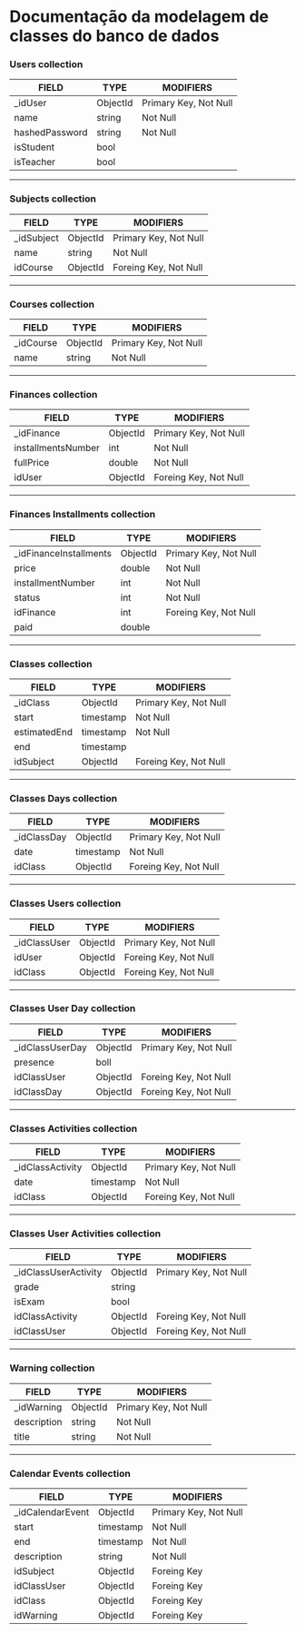 # Documentação da modelagem de classes do banco de dados

### Users collection
| FIELD          | TYPE      | MODIFIERS             |
|----------------|-----------|-----------------------|
|_idUser         |ObjectId   |Primary Key, Not Null  |
|name            |string     |Not Null               |
|hashedPassword  |string     |Not Null               |
|isStudent       |bool       |                       |
|isTeacher       |bool       |                       |
---
### Subjects collection
| FIELD          | TYPE      | MODIFIERS             |
|----------------|-----------|-----------------------|
|_idSubject      |ObjectId   |Primary Key, Not Null  |
|name            |string     |Not Null               |
|idCourse        |ObjectId   |Foreing Key, Not Null  |
---
### Courses collection
| FIELD          | TYPE      | MODIFIERS             |
|----------------|-----------|-----------------------|
|_idCourse       |ObjectId   |Primary Key, Not Null  |
|name            |string     |Not Null               |
---
### Finances collection
| FIELD             | TYPE      | MODIFIERS             |
|-------------------|-----------|-----------------------|
|_idFinance         |ObjectId   |Primary Key, Not Null  |
|installmentsNumber |int        |Not Null               |
|fullPrice          |double     |Not Null               |
|idUser             |ObjectId   |Foreing Key, Not Null  |
---
### Finances Installments collection
| FIELD                 | TYPE      | MODIFIERS             |
|-----------------------|-----------|-----------------------|
|_idFinanceInstallments |ObjectId   |Primary Key, Not Null  |
|price                  |double     |Not Null               |
|installmentNumber      |int        |Not Null               |
|status                 |int        |Not Null               |
|idFinance              |int        |Foreing Key, Not Null  |
|paid                   |double     |                       |
---
### Classes collection
| FIELD                 | TYPE      | MODIFIERS             |
|-----------------------|-----------|-----------------------|
|_idClass               |ObjectId   |Primary Key, Not Null  |
|start                  |timestamp  |Not Null               |
|estimatedEnd           |timestamp  |Not Null               |
|end                    |timestamp  |                       |
|idSubject              |ObjectId   |Foreing Key, Not Null  |
---
### Classes Days collection
| FIELD                 | TYPE      | MODIFIERS             |
|-----------------------|-----------|-----------------------|
|_idClassDay            |ObjectId   |Primary Key, Not Null  |
|date                   |timestamp  |Not Null               |
|idClass                |ObjectId   |Foreing Key, Not Null  |
---
### Classes Users collection
| FIELD                 | TYPE      | MODIFIERS             |
|-----------------------|-----------|-----------------------|
|_idClassUser           |ObjectId   |Primary Key, Not Null  |
|idUser                 |ObjectId   |Foreing Key, Not Null  |
|idClass                |ObjectId   |Foreing Key, Not Null  |
---
### Classes User Day collection
| FIELD                 | TYPE      | MODIFIERS             |
|-----------------------|-----------|-----------------------|
|_idClassUserDay        |ObjectId   |Primary Key, Not Null  |
|presence               |boll       |                       |
|idClassUser            |ObjectId   |Foreing Key, Not Null  |
|idClassDay             |ObjectId   |Foreing Key, Not Null  |
---
### Classes Activities collection
| FIELD                 | TYPE      | MODIFIERS             |
|-----------------------|-----------|-----------------------|
|_idClassActivity       |ObjectId   |Primary Key, Not Null  |
|date                   |timestamp  |Not Null               |
|idClass                |ObjectId   |Foreing Key, Not Null  |
---
### Classes User Activities collection
| FIELD                 | TYPE      | MODIFIERS             |
|-----------------------|-----------|-----------------------|
|_idClassUserActivity   |ObjectId   |Primary Key, Not Null  |
|grade                  |string     |                       |
|isExam                 |bool       |                       |
|idClassActivity        |ObjectId   |Foreing Key, Not Null  |
|idClassUser            |ObjectId   |Foreing Key, Not Null  |
---
### Warning collection
| FIELD                 | TYPE      | MODIFIERS             |
|-----------------------|-----------|-----------------------|
|_idWarning             |ObjectId   |Primary Key, Not Null  |
|description            |string     |Not Null               |
|title                  |string     |Not Null               |
---
### Calendar Events collection
| FIELD                 | TYPE      | MODIFIERS             |
|-----------------------|-----------|-----------------------|
|_idCalendarEvent       |ObjectId   |Primary Key, Not Null  |
|start                  |timestamp  |Not Null               |
|end                    |timestamp  |Not Null               |
|description            |string     |Not Null               |
|idSubject              |ObjectId   |Foreing Key            |
|idClassUser            |ObjectId   |Foreing Key            |
|idClass                |ObjectId   |Foreing Key            |
|idWarning              |ObjectId   |Foreing Key            |
